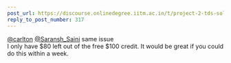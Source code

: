 ```yaml
---
post_url: https://discourse.onlinedegree.iitm.ac.in/t/project-2-tds-solver-discussion-thread/169029/318
reply_to_post_number: 317
---
```

[@carlton](/u/carlton) [@Saransh\_Saini](/u/saransh_saini) same issue  
I only have $80 left out of the free $100 credit. It would be great if you could do this within a week.